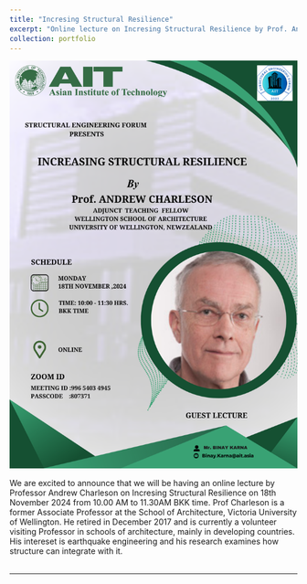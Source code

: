 ```yaml
---
title: "Incresing Structural Resilience"
excerpt: "Online lecture on Incresing Structural Resilience by Prof. Andrew Charleson"
collection: portfolio
---
```

<img src='/images/Professor_Andrew_Charleson.png'>

We are excited to announce that we will be having an online lecture by Professor Andrew Charleson on Incresing Structural Resilience on 18th November 2024 from 10.00 AM to 11.30AM BKK time. Prof Charleson is a former Associate Professor at the School of Architecture, Victoria University of Wellington. He retired in December 2017 and is currently a volunteer visiting Professor in schools of architecture, mainly in developing countries. His intereset is earthquake engineering and his research examines how structure can integrate with it.<br /><br />


---

